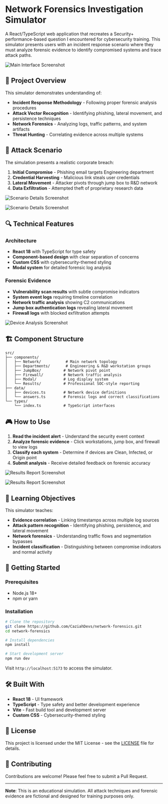 # Network Forensics Investigation Simulator

A React/TypeScript web application that recreates a Security+ performance-based question I encountered for cybersecurity training. This simulator presents users with an incident response scenario where they must analyze forensic evidence to identify compromised systems and trace attack paths.

![Main Interface Screenshot](./screenshots/main-interface.jpeg)

## 🎯 Project Overview

This simulator demonstrates understanding of:
- **Incident Response Methodology** - Following proper forensic analysis procedures
- **Attack Vector Recognition** - Identifying phishing, lateral movement, and persistence techniques
- **Network Forensics** - Analyzing logs, traffic patterns, and system artifacts
- **Threat Hunting** - Correlating evidence across multiple systems

## 🚨 Attack Scenario

The simulation presents a realistic corporate breach:

1. **Initial Compromise** - Phishing email targets Engineering department
2. **Credential Harvesting** - Malicious link steals user credentials
3. **Lateral Movement** - Attacker pivots through jump box to R&D network
4. **Data Exfiltration** - Attempted theft of proprietary research data

![Scenario Details Screenshot](./screenshots/scenario-modal.jpeg)

![Scenario Details Screenshot](./screenshots/scenario-modal2.jpeg)


## 🔍 Technical Features

### Architecture
- **React 18** with TypeScript for type safety
- **Component-based design** with clear separation of concerns
- **Custom CSS** with cybersecurity-themed styling
- **Modal system** for detailed forensic log analysis

### Forensic Evidence
- **Vulnerability scan results** with subtle compromise indicators
- **System event logs** requiring timeline correlation
- **Network traffic analysis** showing C2 communications
- **Jump box authentication logs** revealing lateral movement
- **Firewall logs** with blocked exfiltration attempts

![Device Analysis Screenshot](./screenshots/device-logs.jpeg)

## 🏗️ Component Structure

```
src/
├── components/
│   ├── Network/           # Main network topology
│   ├── Departments/       # Engineering & R&D workstation groups
│   ├── JumpBox/          # Network pivot point
│   ├── Firewall/         # Network traffic analysis
│   ├── Modal/            # Log display system
│   └── Results/          # Professional SOC-style reporting
├── data/
│   ├── devices.ts        # Network device definitions
│   └── answers.ts        # Forensic logs and correct classifications
└── types/
    └── index.ts          # TypeScript interfaces
```

## 🎮 How to Use

1. **Read the incident alert** - Understand the security event context
2. **Analyze forensic evidence** - Click workstations, jump box, and firewall to view logs
3. **Classify each system** - Determine if devices are Clean, Infected, or Origin point
4. **Submit analysis** - Receive detailed feedback on forensic accuracy

![Results Report Screenshot](./screenshots/results-report.jpeg)

![Results Report Screenshot](./screenshots/results-report2.jpeg)
## 🎯 Learning Objectives

This simulator teaches:
- **Evidence correlation** - Linking timestamps across multiple log sources
- **Attack pattern recognition** - Identifying phishing, persistence, and lateral movement
- **Network forensics** - Understanding traffic flows and segmentation bypasses
- **Incident classification** - Distinguishing between compromise indicators and normal activity

## 🚀 Getting Started

### Prerequisites
- Node.js 18+
- npm or yarn

### Installation

```bash
# Clone the repository
git clone https://github.com/CaziahDevs/network-forensics.git
cd network-forensics

# Install dependencies
npm install

# Start development server
npm run dev
```

Visit `http://localhost:5173` to access the simulator.

## 🛠️ Built With

- **React 18** - UI framework
- **TypeScript** - Type safety and better development experience
- **Vite** - Fast build tool and development server
- **Custom CSS** - Cybersecurity-themed styling


## 📝 License

This project is licensed under the MIT License - see the [LICENSE](LICENSE) file for details.

## 🤝 Contributing

Contributions are welcome! Please feel free to submit a Pull Request.

---

**Note**: This is an educational simulation. All attack techniques and forensic evidence are fictional and designed for training purposes only.